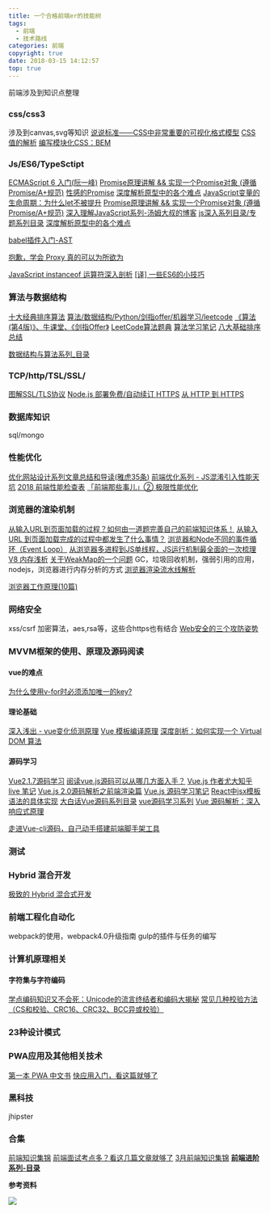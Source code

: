 ```yaml
---
title: 一个合格前端er的技能树
tags:
  - 前端
  - 技术路线
categories: 前端
copyright: true
date: 2018-03-15 14:12:57
top: true
---
```

前端涉及到知识点整理
<!--more-->
### css/css3
涉及到canvas,svg等知识
[说说标准——CSS中非常重要的可视化格式模型](https://bbs.csdn.net/topics/340204423)
[CSS 值的解析](https://www.aliyun.com/jiaocheng/656339.html)
[编写模块化CSS：BEM](https://www.w3cplus.com/blog/tags/325.html)

### Js/ES6/TypeSctipt
[ECMAScript 6 入门(阮一峰)](http://es6.ruanyifeng.com/)
[Promise原理讲解 && 实现一个Promise对象 (遵循Promise/A+规范)](https://juejin.im/post/5aa7868b6fb9a028dd4de672)
[性感的Promise](https://juejin.im/post/5ab20c58f265da23a228fe0f)
[深度解析原型中的各个难点](https://juejin.im/post/5aa78fe66fb9a028d2079ca4)
[JavaScript变量的生命周期：为什么let不被提升](https://juejin.im/post/5aa631ab5188255587233214?utm_medium=fe&utm_source=weixinqun)
[Promise原理讲解 && 实现一个Promise对象 (遵循Promise/A+规范)](https://juejin.im/post/5aa7868b6fb9a028dd4de672)
[深入理解JavaScript系列-汤姆大叔的博客](http://www.cnblogs.com/TomXu/archive/2011/12/15/2288411.html)
[js深入系列目录/专题系列目录](https://github.com/mqyqingfeng/Blog)
[深度解析原型中的各个难点](https://juejin.im/post/5aa78fe66fb9a028d2079ca4)

[babel插件入门-AST](https://juejin.im/post/5ab9f2f3f265da239b4174f0)

[抱歉，学会 Proxy 真的可以为所欲为](https://zhuanlan.zhihu.com/p/35080324)

[JavaScript instanceof 运算符深入剖析](https://www.ibm.com/developerworks/cn/web/1306_jiangjj_jsinstanceof/)
[[译] 一些ES6的小技巧](https://juejin.im/post/5ac23113f265da23906c2fbc)

### 算法与数据结构
[十大经典排序算法](https://github.com/hustcc/JS-Sorting-Algorithm)
[算法/数据结构/Python/剑指offer/机器学习/leetcode](https://github.com/Jack-Lee-Hiter/AlgorithmsByPython)
[《算法 (第4版)》、牛课堂、《剑指Offer》](https://github.com/nibnait/algorithms)
[LeetCode算法题典](https://github.com/Wang-Jun-Chao/leetcode)
[算法学习笔记](https://github.com/nonstriater/Learn-Algorithms)
[八大基础排序总结](https://juejin.im/post/5ab9ae9cf265da23830ae617)

[数据结构与算法系列_目录](http://www.cnblogs.com/skywang12345/p/3603935.html)


### TCP/http/TSL/SSL/
[图解SSL/TLS协议](http://www.ruanyifeng.com/blog/2014/09/illustration-ssl.html?utm_source=tuicool&utm_medium=referral)
[Node.js 部署免费/自动续订 HTTPS](https://juejin.im/post/5aa9e0906fb9a028bc2d7644)
[从 HTTP 到 HTTPS](https://tasaid.com/blog/20161003001126.html)

### 数据库知识
sql/mongo

### 性能优化
[优化网站设计系列文章总结和导读(雅虎35条)](http://www.cnblogs.com/chenxizhang/archive/2013/05/20/3088196.html)
[前端优化系列 - JS混淆引入性能天坑](https://juejin.im/post/5aaf1d4c6fb9a028bc2d89d6)
[2018 前端性能检查表](https://juejin.im/post/5ac1d117f265da2396128b9f)
[「前端那些事儿」② 极限性能优化](https://juejin.im/post/59ff2dbe5188254dd935c8ab)

### 浏览器的渲染机制
[从输入URL到页面加载的过程？如何由一道题完善自己的前端知识体系！](https://zhuanlan.zhihu.com/p/34453198?group_id=957277540147056640)
[从输入 URL 到页面加载完成的过程中都发生了什么事情？](http://fex.baidu.com/blog/2014/05/what-happen/)
[浏览器和Node不同的事件循环（Event Loop）](https://juejin.im/post/5aa5dcabf265da239c7afe1e?utm_medium=fe&utm_source=weixinqun)
[从浏览器多进程到JS单线程，JS运行机制最全面的一次梳理](https://segmentfault.com/a/1190000012925872)
[V8 内存浅析](https://zhuanlan.zhihu.com/p/33816534)
[关于WeakMap的一个问题](https://github.com/ruanyf/es6tutorial/issues/362#issuecomment-292109104)
GC，垃圾回收机制，强弱引用的应用，nodejs，浏览器进行内存分析的方式
[浏览器渲染流水线解析](https://juejin.im/post/5ab9a8006fb9a028db58b354)

[浏览器工作原理(10篇)](https://blog.csdn.net/lxcao/article/category/6472061)

### 网络安全
xss/csrf
加密算法，aes,rsa等，这些合https也有结合
[Web安全的三个攻防姿势](https://juejin.im/post/59e6b21bf265da43247f861d)

### MVVM框架的使用、原理及源码阅读

#### vue的难点
[为什么使用v-for时必须添加唯一的key?](https://juejin.im/post/5aae19aa6fb9a028d4445d1a?utm_medium=fe&utm_source=weixinqun)


#### 理论基础
[深入浅出 - vue变化侦测原理](https://github.com/berwin/Blog/issues/17)
[Vue 模板编译原理](https://github.com/berwin/Blog/issues/18?hmsr=toutiao.io&utm_medium=toutiao.io&utm_source=toutiao.io)
[深度剖析：如何实现一个 Virtual DOM 算法](https://github.com/livoras/blog/issues/13)



#### 源码学习
[Vue2.1.7源码学习](http://hcysun.me/2017/03/03/Vue%E6%BA%90%E7%A0%81%E5%AD%A6%E4%B9%A0/)
[阅读vue.js源码可以从哪几方面入手？](https://www.zhihu.com/question/36986850)
[Vue.js 作者尤大知乎 live 笔记](https://www.jianshu.com/p/5449f51ca90f)
[Vue.js 2.0源码解析之前端渲染篇](https://cloud.tencent.com/developer/article/1004551)
[Vue.js 源码学习笔记](http://jiongks.name/blog/vue-code-review/)
[React中jsx模板语法的具体实现](https://gist.github.com/lygaret/a68220defa69174bdec5)
[大白话Vue源码系列目录](http://www.cnblogs.com/iovec/p/vue_catalog.html)
[vue源码学习系列](https://github.com/youngwind/blog/labels/Vue)
[Vue 源码解析：深入响应式原理](https://juejin.im/post/5825874ad203090055311b30)

[走进Vue-cli源码，自己动手搭建前端脚手架工具](https://segmentfault.com/a/1190000013975247)

### 测试


### Hybrid 混合开发
[极致的 Hybrid 混合式开发](https://juejin.im/entry/5aae67ba6fb9a028b86dccfc?utm_medium=fe&utm_source=weixinqun)

### 前端工程化自动化
webpack的使用，webpack4.0升级指南
gulp的插件与任务的编写

### 计算机原理相关
#### 字符集与字符编码
[学点编码知识又不会死：Unicode的流言终结者和编码大揭秘](http://www.freebuf.com/articles/others-articles/25623.html)
[常见几种校验方法（CS和校验、CRC16、CRC32、BCC异或校验）](http://www.cnblogs.com/BHfeimao/p/7410537.html)

### 23种设计模式

### PWA应用及其他相关技术
[第一本 PWA 中文书](https://juejin.im/entry/5a1c394a5188255851326da5)
[快应用入门，看这篇就够了](https://juejin.im/post/5abdc774f265da23953117eb)


### 黑科技
jhipster

### 合集
[前端知识集锦](https://juejin.im/post/5a961d496fb9a06356314a36)
[前端面试考点多？看这几篇文章就够了](https://juejin.im/post/5aae076d6fb9a028cc6100a9?utm_medium=fe&utm_source=weixinqun)
[3月前端知识集锦](https://juejin.im/post/5abb22925188255c4c1050e0)
**[前端进阶系列-目录](http://hpoenixf.com/%E5%89%8D%E7%AB%AF%E8%BF%9B%E9%98%B6%E7%B3%BB%E5%88%97-%E7%9B%AE%E5%BD%95.html)**

**参考资料**


![](http://oankigr4l.bkt.clouddn.com/wexin.png)